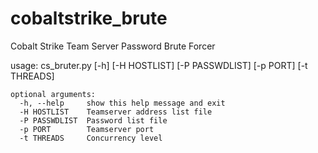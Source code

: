 # cobaltstrike_brute
Cobalt Strike Team Server Password Brute Forcer

usage: cs_bruter.py [-h] [-H HOSTLIST] [-P PASSWDLIST] [-p PORT] [-t THREADS]

```
optional arguments:
  -h, --help     show this help message and exit
  -H HOSTLIST    Teamserver address list file
  -P PASSWDLIST  Password list file
  -p PORT        Teamserver port
  -t THREADS     Concurrency level


